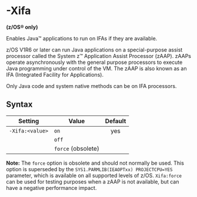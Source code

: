 <!--
* Copyright (c) 2017, 2020 IBM Corp. and others
*
* This program and the accompanying materials are made
* available under the terms of the Eclipse Public License 2.0
* which accompanies this distribution and is available at
* https://www.eclipse.org/legal/epl-2.0/ or the Apache
* License, Version 2.0 which accompanies this distribution and
* is available at https://www.apache.org/licenses/LICENSE-2.0.
*
* This Source Code may also be made available under the
* following Secondary Licenses when the conditions for such
* availability set forth in the Eclipse Public License, v. 2.0
* are satisfied: GNU General Public License, version 2 with
* the GNU Classpath Exception [1] and GNU General Public
* License, version 2 with the OpenJDK Assembly Exception [2].
*
* [1] https://www.gnu.org/software/classpath/license.html
* [2] http://openjdk.java.net/legal/assembly-exception.html
*
* SPDX-License-Identifier: EPL-2.0 OR Apache-2.0 OR GPL-2.0 WITH
* Classpath-exception-2.0 OR LicenseRef-GPL-2.0 WITH Assembly-exception
-->

# -Xifa

**(z/OS&reg; only)**

Enables Java&trade; applications to run on IFAs if they are available.

z/OS V1R6 or later can run Java applications on a special-purpose assist processor called the System z&trade; Application Assist Processor (zAAP). zAAPs operate asynchronously with the general purpose processors to execute Java programming under control of the VM. The zAAP is also known as an IFA (Integrated Facility for Applications).

Only Java code and system native methods can be on IFA processors.

## Syntax

| Setting         | Value              | Default                                                                            |
|-----------------|--------------------|:----------------------------------------------------------------------------------:|
| `-Xifa:<value>` | `on`               | <i class="fa fa-check" aria-hidden="true"></i><span class="sr-only">yes</span> |
|                 | `off`              |                                                                                    |
|                 | `force` (obsolete) |                                                                                    |

<i class="fa fa-pencil-square-o" aria-hidden="true"></i> **Note:** The `force` option is obsolete and should not normally be used. This option is superseded by the `SYS1.PARMLIB(IEAOPTxx) PROJECTCPU=YES` parameter, which is available on all supported levels of z/OS. `Xifa:force` can be used for testing purposes when a zAAP is not available, but can have a negative performance impact.



<!-- ==== END OF TOPIC ==== xifa.md ==== -->
